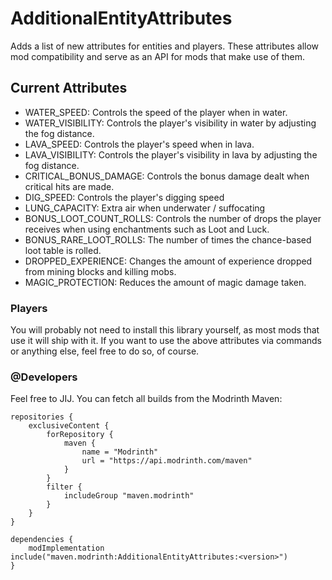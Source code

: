 # AdditionalEntityAttributes

Adds a list of new attributes for entities and players.
These attributes allow mod compatibility and serve as an API for mods that make use of them.

## Current Attributes
- WATER_SPEED: Controls the speed of the player when in water.
- WATER_VISIBILITY: Controls the player's visibility in water by adjusting the fog distance.
- LAVA_SPEED: Controls the player's speed when in lava.
- LAVA_VISIBILITY: Controls the player's visibility in lava by adjusting the fog distance.
- CRITICAL_BONUS_DAMAGE: Controls the bonus damage dealt when critical hits are made.
- DIG_SPEED: Controls the player's digging speed
- LUNG_CAPACITY: Extra air when underwater / suffocating
- BONUS_LOOT_COUNT_ROLLS: Controls the number of drops the player receives when using enchantments such as Loot and Luck.
- BONUS_RARE_LOOT_ROLLS: The number of times the chance-based loot table is rolled.
- DROPPED_EXPERIENCE: Changes the amount of experience dropped from mining blocks and killing mobs.
- MAGIC_PROTECTION: Reduces the amount of magic damage taken.

### Players
You will probably not need to install this library yourself, as most mods that use it will ship with it. If you want to use the above attributes via commands or anything else, feel free to do so, of course.

### @Developers
Feel free to JIJ.
You can fetch all builds from the Modrinth Maven:

```
repositories {
	exclusiveContent {
		forRepository {
			maven {
				name = "Modrinth"
				url = "https://api.modrinth.com/maven"
			}
		}
		filter {
			includeGroup "maven.modrinth"
		}
	}
}
```

```
dependencies {
	modImplementation include("maven.modrinth:AdditionalEntityAttributes:<version>")
}
```
